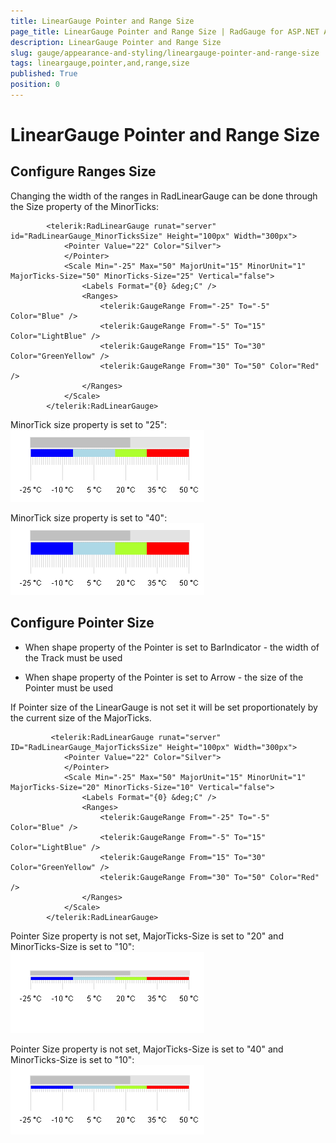 ```yaml
---
title: LinearGauge Pointer and Range Size
page_title: LinearGauge Pointer and Range Size | RadGauge for ASP.NET AJAX Documentation
description: LinearGauge Pointer and Range Size
slug: gauge/appearance-and-styling/lineargauge-pointer-and-range-size
tags: lineargauge,pointer,and,range,size
published: True
position: 0
---
```


# LinearGauge Pointer and Range Size



## Configure Ranges Size

Changing the width of the ranges in RadLinearGauge can be done through the Size property of the MinorTicks:

````ASPNET
	    <telerik:RadLinearGauge runat="server" id="RadLinearGauge_MinorTicksSize" Height="100px" Width="300px">
	        <Pointer Value="22" Color="Silver">
	        </Pointer>
	        <Scale Min="-25" Max="50" MajorUnit="15" MinorUnit="1" MajorTicks-Size="50" MinorTicks-Size="25" Vertical="false">
	            <Labels Format="{0} &deg;C" />
	            <Ranges>
	                <telerik:GaugeRange From="-25" To="-5" Color="Blue" />
	                <telerik:GaugeRange From="-5" To="15" Color="LightBlue" />
	                <telerik:GaugeRange From="15" To="30" Color="GreenYellow" />
	                <telerik:GaugeRange From="30" To="50" Color="Red" />
	            </Ranges>
	        </Scale>
	    </telerik:RadLinearGauge>
````



MinorTick size property is set to "25":![gauge-range-size-1](images/gauge-range-size-1.png)

MinorTick size property is set to "40":![gauge-range-size-2](images/gauge-range-size-2.png)

## Configure Pointer Size

* When shape property of the Pointer is set to BarIndicator - the width of the Track must be used

* When shape property of the Pointer is set to Arrow - the size of the Pointer must be used

If Pointer size of the LinearGauge is not set it will be set proportionately by the current size of the MajorTicks.

````ASPNET
	     <telerik:RadLinearGauge runat="server" ID="RadLinearGauge_MajorTicksSize" Height="100px" Width="300px">
	        <Pointer Value="22" Color="Silver">
	        </Pointer>
	        <Scale Min="-25" Max="50" MajorUnit="15" MinorUnit="1" MajorTicks-Size="20" MinorTicks-Size="10" Vertical="false">
	            <Labels Format="{0} &deg;C" />
	            <Ranges>
	                <telerik:GaugeRange From="-25" To="-5" Color="Blue" />
	                <telerik:GaugeRange From="-5" To="15" Color="LightBlue" />
	                <telerik:GaugeRange From="15" To="30" Color="GreenYellow" />
	                <telerik:GaugeRange From="30" To="50" Color="Red" />
	            </Ranges>
	        </Scale>
	    </telerik:RadLinearGauge>
````



Pointer Size property is not set, MajorTicks-Size is set to "20" and MinorTicks-Size is set to "10":![gauge-major-ticks-1](images/gauge-major-ticks-1.png)

Pointer Size property is not set, MajorTicks-Size is set to "40" and MinorTicks-Size is set to "10":![gauge-major-ticks-2](images/gauge-major-ticks-2.png)
